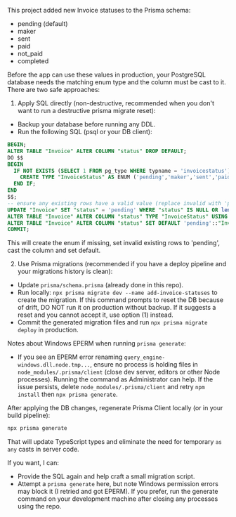 This project added new Invoice statuses to the Prisma schema:

- pending (default)
- maker
- sent
- paid
- not_paid
- completed

Before the app can use these values in production, your PostgreSQL database needs the matching enum type and the column must be cast to it. There are two safe approaches:

1. Apply SQL directly (non-destructive, recommended when you don't want to run a destructive prisma migrate reset):

- Backup your database before running any DDL.
- Run the following SQL (psql or your DB client):

```sql
BEGIN;
ALTER TABLE "Invoice" ALTER COLUMN "status" DROP DEFAULT;
DO $$
BEGIN
  IF NOT EXISTS (SELECT 1 FROM pg_type WHERE typname = 'invoicestatus') THEN
    CREATE TYPE "InvoiceStatus" AS ENUM ('pending','maker','sent','paid','not_paid','completed');
  END IF;
END
$$;
-- ensure any existing rows have a valid value (replace invalid with 'pending')
UPDATE "Invoice" SET "status" = 'pending' WHERE "status" IS NULL OR length("status"::text) = 0;
ALTER TABLE "Invoice" ALTER COLUMN "status" TYPE "InvoiceStatus" USING status::text::"InvoiceStatus";
ALTER TABLE "Invoice" ALTER COLUMN "status" SET DEFAULT 'pending'::"InvoiceStatus";
COMMIT;
```

This will create the enum if missing, set invalid existing rows to 'pending', cast the column and set default.

2. Use Prisma migrations (recommended if you have a deploy pipeline and your migrations history is clean):

- Update `prisma/schema.prisma` (already done in this repo).
- Run locally: `npx prisma migrate dev --name add-invoice-statuses` to create the migration. If this command prompts to reset the DB because of drift, DO NOT run it on production without backup. If it suggests a reset and you cannot accept it, use option (1) instead.
- Commit the generated migration files and run `npx prisma migrate deploy` in production.

Notes about Windows EPERM when running `prisma generate`:

- If you see an EPERM error renaming `query_engine-windows.dll.node.tmp...`, ensure no process is holding files in `node_modules/.prisma/client` (close dev server, editors or other Node processes). Running the command as Administrator can help. If the issue persists, delete `node_modules/.prisma/client` and retry `npm install` then `npx prisma generate`.

After applying the DB changes, regenerate Prisma Client locally (or in your build pipeline):

```bash
npx prisma generate
```

That will update TypeScript types and eliminate the need for temporary `as any` casts in server code.

If you want, I can:

- Provide the SQL again and help craft a small migration script.
- Attempt a `prisma generate` here, but note Windows permission errors may block it (I retried and got EPERM). If you prefer, run the generate command on your development machine after closing any processes using the repo.
